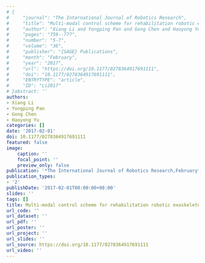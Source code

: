 ```yaml
---
# {
#     "journal": "The International Journal of Robotics Research",
#     "title": "Multi-modal control scheme for rehabilitation robotic exoskeletons",
#     "author": "Xiang Li and Yongping Pan and Gong Chen and Haoyong Yu",
#     "pages": "759--777",
#     "number": "5-7",
#     "volume": "36",
#     "publisher": "{SAGE} Publications",
#     "month": "February",
#     "year": "2017",
#     "url": "https://doi.org/10.1177/0278364917691111",
#     "doi": "10.1177/0278364917691111",
#     "ENTRYTYPE": "article",
#     "ID": "Li2017"
# }abstract: ''
authors:
- Xiang Li
- Yongping Pan
- Gong Chen
- Haoyong Yu
categories: []
date: '2017-02-01'
doi: 10.1177/0278364917691111
featured: false
image:
    caption: ''
    focal_point: ''
    preview_only: false
publication: '*The International Journal of Robotics Research,February*'
publication_types:
- '2'
publishDate: '2017-02-01T00:00:00+08:00'
slides: ''
tags: []
title: Multi-modal control scheme for rehabilitation robotic exoskeletons
url_code: ''
url_dataset: ''
url_pdf: ''
url_poster: ''
url_project: ''
url_slides: ''
url_source: https://doi.org/10.1177/0278364917691111
url_video: ''
---
```

